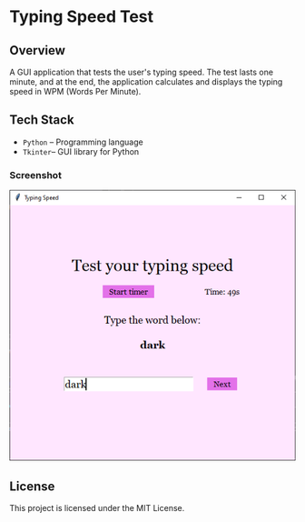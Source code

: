 # Typing Speed Test

## Overview
A GUI application that tests the user's typing speed. The test lasts one minute, and at the end, the application calculates and displays the typing speed in WPM (Words Per Minute).

## Tech Stack
* `Python` – Programming language
* `Tkinter`– GUI library for Python

### Screenshot
![Full preview of the page](/app_preview.PNG)

## License
This project is licensed under the MIT License.